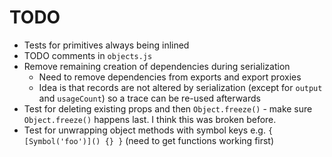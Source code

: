 # TODO

* Tests for primitives always being inlined
* TODO comments in `objects.js`
* Remove remaining creation of dependencies during serialization
  * Need to remove dependencies from exports and export proxies
  * Idea is that records are not altered by serialization (except for `output` and `usageCount`) so a trace can be re-used afterwards
* Test for deleting existing props and then `Object.freeze()` - make sure `Object.freeze()` happens last. I think this was broken before.
* Test for unwrapping object methods with symbol keys e.g. `{ [Symbol('foo')]() {} }` (need to get functions working first)
